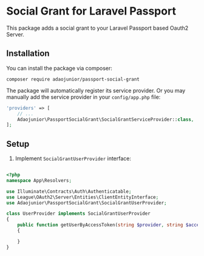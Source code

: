 # Social Grant for Laravel Passport

This package adds a social grant to your Laravel Passport based Oauth2 Server.

## Installation

You can install the package via composer:

```
composer require adaojunior/passport-social-grant
```

The package will automatically register its service provider. Or you may manually add the service provider in your `config/app.php` file:

```php
'providers' => [
    // ...
    Adaojunior\PassportSocialGrant\SocialGrantServiceProvider::class,
];
```

## Setup

1. Implement `SocialGrantUserProvider` interface:

```php

<?php
namespace App\Resolvers;

use Illuminate\Contracts\Auth\Authenticatable;
use League\OAuth2\Server\Entities\ClientEntityInterface;
use Adaojunior\PassportSocialGrant\SocialGrantUserProvider;

class UserProvider implements SocialGrantUserProvider
{
    public function getUserByAccessToken(string $provider, string $accessToken, ClientEntityInterface $client):? Authenticatable
    {

    }
}
```
